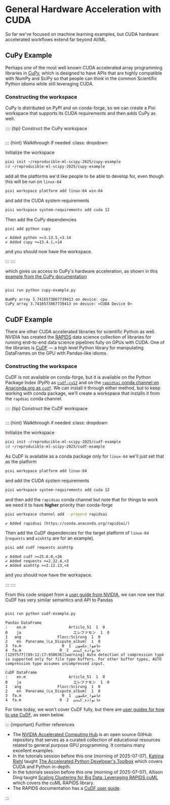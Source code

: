 # General Hardware Acceleration with CUDA

So far we've focused on machine learning examples, but CUDA hardware accelerated workflows extend far beyond AI/ML.

## CuPy Example

Perhaps one of the most well known CUDA accelerated array programming libraries in [CuPy](https://cupy.dev/), which is designed to have APIs that are highly compatible with NumPy and SciPy so that people can think in the common Scientific Python idioms while still leveraging CUDA.

### Constructing the workspace

CuPy is distributed on PyPI and on conda-forge, so we can create a Pixi workspace that supports its CUDA requirements and then adds CuPy as well.

:::: {tip} Construct the CuPy workspace

```{literalinclude} code/cupy-example/pixi.toml
```

::: {hint} Walkthrough if needed
:class: dropdown

Initialize the workspace

```bash
pixi init ~/reproducible-ml-scipy-2025/cupy-example
cd ~/reproducible-ml-scipy-2025/cupy-example
```

add all the platforms we'd like people to be able to develop for, even though this will be run on `linux-64`

```bash
pixi workspace platform add linux-64 win-64
```

and add the CUDA system requirements

```bash
pixi workspace system-requirements add cuda 12
```

Then add the CuPy dependencies

```bash
pixi add python cupy
```
```
✔ Added python >=3.13.5,<3.14
✔ Added cupy >=13.4.1,<14
```

and you should now have the workspace.

:::
::::

which gives us access to CuPy's hardware acceleration, as shown in this [example from the CuPy documentation](https://docs.cupy.dev/en/stable/user_guide/basic.html)

```{literalinclude} code/cupy-example/cupy-example.py
```

```bash
pixi run python cupy-example.py
```
```
NumPy array 3.7416573867739413 on device: cpu
CuPy array 3.7416573867739413 on device: <CUDA Device 0>
```

## CuDF Example

There are other CUDA accelerated libraries for scientific Python as well.
NVIDIA has created the [RAPIDS](https://rapids.ai/) data science collection of libraries for running end-to-end data science pipelines fully on GPUs with CUDA.
One of the libraries is [CuDF](https://docs.rapids.ai/api/cudf/stable/) &mdash; a high level Python library for manipulating DataFrames on the GPU with Pandas-like idioms.

### Constructing the workspace

CuDF is not available on conda-forge, but it is available on the Python Package Index (PyPI) as [`cudf-cu12`](https://pypi.org/project/cudf-cu12/) and on the [`rapidsai` conda channel on Anaconda.org as `cudf`](https://anaconda.org/rapidsai/cudf).
We can install it through either method, but to keep working with conda package, we'll create a workspace that installs it from the `rapdsai` conda channel.

:::: {tip} Construct the CuDF workspace

```{literalinclude} code/cudf-example/pixi.toml
```

::: {hint} Walkthrough if needed
:class: dropdown

Initialize the workspace

```bash
pixi init ~/reproducible-ml-scipy-2025/cudf-example
cd ~/reproducible-ml-scipy-2025/cudf-example
```

As CuDF is available as a conda package only for `linux-64` we'll just set that as the platform

```bash
pixi workspace platform add linux-64
```

and add the CUDA system requirements

```bash
pixi workspace system-requirements add cuda 12
```

and then add the `rapidsai` conda channel but note that for things to work we need it to have **higher** priority than conda-forge

```bash
pixi workspace channel add --prepend rapidsai
```
```
✔ Added rapidsai (https://conda.anaconda.org/rapidsai/)
```

Then add the CuDF dependencies for the target platform of `linux-64` (`requests` and `aiohttp` are for an example).

```bash
pixi add cudf requests aiohttp
```
```
✔ Added cudf >=25.6.0,<26
✔ Added requests >=2.32.4,<3
✔ Added aiohttp >=3.12.13,<4
```

and you should now have the workspace.

:::
::::

From this code snippet from a [user guide from NVIDIA](https://github.com/NVIDIA/accelerated-computing-hub/blob/2186298825b85ef38f08e779af7992b8d762289f/gpu-python-tutorial/6.0_cuDF.ipynb), we can now see that CuDF has very similar semantics and API to Pandas

```{literalinclude} code/cudf-example/cudf-example.py
```

```bash
pixi run python cudf-example.py
```
```
Pandas DataFrame
:    en.m                   Article_51  1  0
0    ja                       エレファモン  1  0
1   ang                Flocc:Scīrung  1  0
2    en  Panorama_(La_Dispute_album)  1  0
3  fa.m                  جاشوا_جکسون  1  0
4  fa.m                 خانواده_کندی  2  0
[1297577][09:12:17:950636][warning] Auto detection of compression type is supported only for file type buffers. For other buffer types, AUTO compression type assumes uncompressed input.

CuDF DataFrame
:    en.m                   Article_51  1  0
0    ja                       エレファモン  1  0
1   ang                Flocc:Scīrung  1  0
2    en  Panorama_(La_Dispute_album)  1  0
3  fa.m                  جاشوا_جکسون  1  0
4  fa.m                 خانواده_کندی  2  0
```

For time today, we won't cover CuDF fully, but there are [user guides for how to use CuDF](https://github.com/NVIDIA/accelerated-computing-hub/blob/2186298825b85ef38f08e779af7992b8d762289f/gpu-python-tutorial/6.0_cuDF.ipynb), as seen below.

::: {important} Further references

* The [NVIDIA Accelerated Computing Hub](https://github.com/NVIDIA/accelerated-computing-hub) is an open source GitHub repository that serves as a curated collection of educational resources related to general purpose GPU programming.
It contains many excellent examples.
* In the tutorials session before this one (morning of 2025-07-07), [Katrina Riehl](https://github.com/nv-kriehl) taught [The Accelerated Python Developer's Toolbox](https://cfp.scipy.org/scipy2025/talk/KA7ZYR/) which covers CUDA and Python in-depth.
* In the tutorials session before this one (morning of 2025-07-07), Allison Ding taught [Scaling Clustering for Big Data: Leveraging RAPIDS cuML](https://cfp.scipy.org/scipy2025/talk/WSSAU7/) which covers the cuML RAPIDS library.
* The RAPIDS documentation has a [CuDF user guide](https://docs.rapids.ai/api/cudf/stable/user_guide/).

:::
